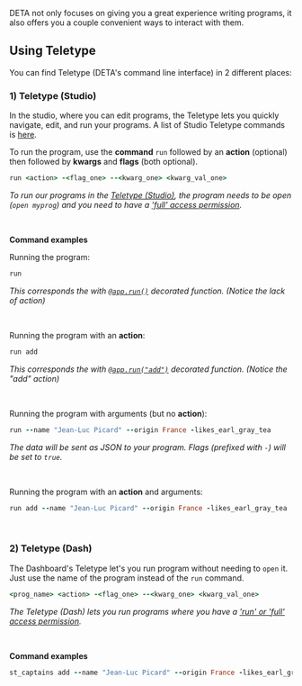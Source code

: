 DETA not only focuses on giving you a great experience writing programs,
it also offers you a couple convenient ways to interact with them.

## Using Teletype

You can find Teletype (DETA's command line interface) in 2 different places:

### 1) Teletype (Studio)

In the studio, where you can edit programs, the Teletype lets you quickly navigate, edit, and run your programs. A list of Studio Teletype commands is [here](../../teletype/).

To run the program, use the **command** `run` followed by an **action** (optional) then followed by **kwargs** and **flags** (both optional).

```ruby
run <action> -<flag_one> --<kwarg_one> <kwarg_val_one>
```
*To run our programs in the [Teletype (Studio)](https://web.deta.sh/studio), the program needs to be open (`open myprog`) and you need to have a ['full' access permission](../../permissions/).*

<br />

**Command examples**

Running the program:
```ruby
run
```
*This corresponds the with [`@app.run()`](/lib/run/) decorated function. (Notice the lack of action)*

<br />

Running the program with an **action**:

```ruby
run add
```
*This corresponds the with [`@app.run("add")`](/lib/run/) decorated function. (Notice the "add" action)*

<br />

Running the program with arguments (but no **action**):
```ruby
run --name "Jean-Luc Picard" --origin France -likes_earl_gray_tea
```
*The data will be sent as JSON to your program. Flags (prefixed with `-`) will be set to `true`.*

<br />

Running the program with an **action** and arguments:
```ruby
run add --name "Jean-Luc Picard" --origin France -likes_earl_gray_tea
```

<br />

### 2) Teletype (Dash)

The Dashboard's Teletype let's you run program without needing to `open` it. Just use the name of the program instead of the `run` command.

```ruby
<prog_name> <action> -<flag_one> --<kwarg_one> <kwarg_val_one>
```

*The Teletype (Dash) lets you run programs where you have a ['run' or 'full' access permission](/permissions/).*

<br />

**Command examples**

```ruby
st_captains add --name "Jean-Luc Picard" --origin France -likes_earl_gray_tea
```
